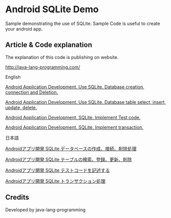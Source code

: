 Android SQLite Demo
===================================

Sample demonstrating the use of SQLite. 
Sample Code is useful to create your android app.

Article & Code explanation
------------
The explanation of this code is publishing on website.

http://java-lang-programming.com/

English

[Android Application Development. Use SQLite. Database creation, connection and Deletion.](http://java-lang-programming.com/en/articles/35)

[Android Application Development. Use SQLite. Database table select, insert, update, delete.](http://java-lang-programming.com/en/articles/36)

[Android Application Development. SQLite. Implement Test code.](http://java-lang-programming.com/en/articles/37)

[Android Application Development. SQLite. Implement transaction.](http://java-lang-programming.com/en/articles/68)

日本語

[Androidアプリ開発 SQLite データベースの作成、接続、削除処理](http://java-lang-programming.com/articles/35)

[Androidアプリ開発 SQLite テーブルの検索、登録、更新、削除](http://java-lang-programming.com/articles/36)

[Androidアプリ開発 SQLite テストコードを記述する](http://java-lang-programming.com/articles/37)

[Androidアプリ開発 SQLite トランザクション処理](http://java-lang-programming.com/articles/68)

Credits
------------
Developed by java-lang-programming
